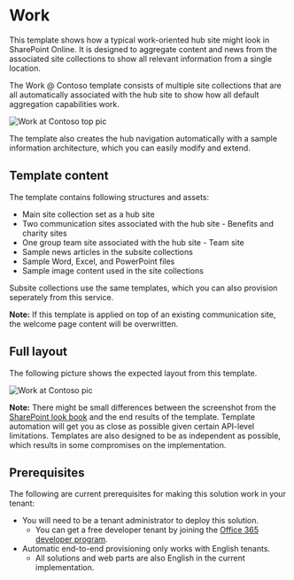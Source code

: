 # Work

This template shows how a typical work-oriented hub site might look in SharePoint Online. It is designed to aggregate content and news from the associated site collections to show all relevant information from a single location.

The Work @ Contoso template consists of multiple site collections that are all automatically associated with the hub site to show how all default aggregation capabilities work.

![Work at Contoso top pic](./top-work-at-contoso.png)

The template also creates the hub navigation automatically with a sample information architecture, which you can easily modify and extend.

## Template content

The template contains following structures and assets:

- Main site collection set as a hub site
- Two communication sites associated with the hub site - Benefits and charity sites
- One group team site associated with the hub site - Team site
- Sample news articles in the subsite collections
- Sample Word, Excel, and PowerPoint files
- Sample image content used in the site collections

Subsite collections use the same templates, which you can also provision seperately from this service.

**Note:** If this template is applied on top of an existing communication site, the welcome page content will be overwritten.

## Full layout

The following picture shows the expected layout from this template.

![Work at Contoso pic](./full-layout-work-at-contoso.png)

**Note:** There might be small differences between the screenshot from the [SharePoint look book](https://spdesign.azurewebsites.net) and the end results of the template. Template automation will get you as close as possible given certain API-level limitations. Templates are also designed to be as independent as possible, which results in some compromises on the implementation.

## Prerequisites

The following are current prerequisites for making this solution work in your tenant:

- You will need to be a tenant administrator to deploy this solution.
    - You can get a free developer tenant by joining the [Office 365 developer program](https://developer.microsoft.com/en-us/office/dev-program).
- Automatic end-to-end provisioning only works with English tenants.
    - All solutions and web parts are also English in the current implementation.

